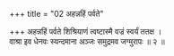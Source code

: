+++
title = "02 अहन्नहिं पर्वते"

+++
अहन्नहिं पर्वते शिश्रियाणं त्वष्टास्मै वज्रं स्वर्यं ततक्ष ।  
वाश्रा इव धेनवः स्यन्दमाना अञ्जः समुद्रमव जग्मुरापः ॥ २ ॥